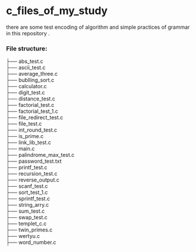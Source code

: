 # c_files_of_my_study
there are some test encoding of algorithm and simple practices of grammar in this repository .

### File structure:
 

├── abs_test.c  
├── ascii_test.c  
├── average_three.c   
├── bublling_sort.c  
├── calculator.c  
├── digit_test.c  
├── distance_test.c   
├── factorial_test.c  
├── factorial_test_1.c  
├── file_redirect_test.c  
├── file_test.c     
├── int_round_test.c     
├── is_prime.c      
├── link_lib_test.c     
├── main.c  
├── palindrome_max_test.c       
├── password_test.txt       
├── printf_test.c     
├── recursion_test.c          
├── reverse_output.c     
├── scanf_test.c          
├── sort_test_1.c                  
├── sprintf_test.c        
├── string_arry.c         
├── sum_test.c        
├── swap_test.c         
├── templet_c.c         
├── twin_primes.c       
├── wertyu.c        
├── word_number.c

 
